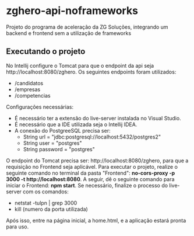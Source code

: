# zghero-api-noframeworks
Projeto do programa de aceleração da ZG Soluções, integrando um backend e frontend sem a utilização de frameworks

## Executando o projeto
  No Intellij configure o Tomcat para que o endpoint da api seja http://localhost:8080/zghero. Os seguintes endpoints foram utilizados: </br>
  - /candidatos</br>
  - /empresas</br>
  - /competencias</br>
  
  Configurações necessárias: </br>
  - É necessário ter a extensão do live-server instalada no Visual Studio.</br>
  - É necessário que a IDE utilizada seja o Intellij IDEA.</br>
  - A conexão do PostgreeSQL precisa ser: </br>
    - String url = "jdbc:postgresql://localhost:5432/postgres2"</br>
    - String user = "postgres"</br>
    - String password = "postgres"</br>
 
  O endpoint do Tomcat precisa ser: http://localhost:8080/zghero, para que a requisição no Frontend seja aplicável.
Para executar o projeto, realize o seguinte comando no terminal da pasta "Frontend": **no-cors-proxy -p 3000 -t http://localhost:8080**. 
A seguir, dê o seguinte comando para iniciar o Frontend: **npm start**. Se necessário, finalize o processo do live-server com os comandos: 
  - netstat -tulpn | grep 3000
  - kill (numero da porta utilizada)

Após isso, entre na página inicial, a home.html, e a aplicação estará pronta para uso.
